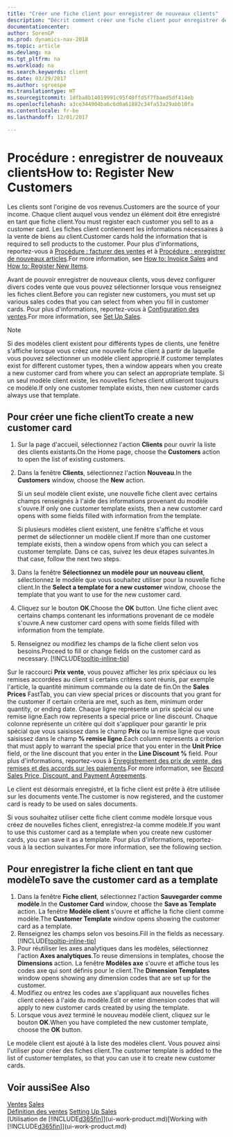 ```yaml
---
title: "Créer une fiche client pour enregistrer de nouveaux clients"
description: "Décrit comment créer une fiche client pour enregistrer des informations sur chaque nouveau client ou client auquel vous vendez."
documentationcenter: 
author: SorenGP
ms.prod: dynamics-nav-2018
ms.topic: article
ms.devlang: na
ms.tgt_pltfrm: na
ms.workload: na
ms.search.keywords: client
ms.date: 03/29/2017
ms.author: sgroespe
ms.translationtype: HT
ms.sourcegitcommit: 1dfba8b14019991c95f40ffd5f7fbaed5df414eb
ms.openlocfilehash: a3ce344904ba6c6d0a61882c34fa53a29abb10fa
ms.contentlocale: fr-be
ms.lasthandoff: 12/01/2017

---
```

# <a name="how-to-register-new-customers"></a><span data-ttu-id="a77ca-103">Procédure : enregistrer de nouveaux clients</span><span class="sxs-lookup"><span data-stu-id="a77ca-103">How to: Register New Customers</span></span>
<span data-ttu-id="a77ca-104">Les clients sont l'origine de vos revenus.</span><span class="sxs-lookup"><span data-stu-id="a77ca-104">Customers are the source of your income.</span></span> <span data-ttu-id="a77ca-105">Chaque client auquel vous vendez un élément doit être enregistré en tant que fiche client.</span><span class="sxs-lookup"><span data-stu-id="a77ca-105">You must register each customer you sell to as a customer card.</span></span> <span data-ttu-id="a77ca-106">Les fiches client contiennent les informations nécessaires à la vente de biens au client.</span><span class="sxs-lookup"><span data-stu-id="a77ca-106">Customer cards hold the information that is required to sell products to the customer.</span></span> <span data-ttu-id="a77ca-107">Pour plus d'informations, reportez-vous à [Procédure : facturer des ventes](sales-how-invoice-sales.md) et à [Procédure : enregistrer de nouveaux articles](inventory-how-register-new-items.md).</span><span class="sxs-lookup"><span data-stu-id="a77ca-107">For more information, see [How to: Invoice Sales](sales-how-invoice-sales.md) and [How to: Register New Items](inventory-how-register-new-items.md).</span></span>  

<span data-ttu-id="a77ca-108">Avant de pouvoir enregistrer de nouveaux clients, vous devez configurer divers codes vente que vous pouvez sélectionner lorsque vous renseignez les fiches client.</span><span class="sxs-lookup"><span data-stu-id="a77ca-108">Before you can register new customers, you must set up various sales codes that you can select from when you fill in customer cards.</span></span> <span data-ttu-id="a77ca-109">Pour plus d'informations, reportez-vous à [Configuration des ventes](sales-setup-sales.md).</span><span class="sxs-lookup"><span data-stu-id="a77ca-109">For more information, see [Set Up Sales](sales-setup-sales.md).</span></span>

> [!NOTE]  
>   <span data-ttu-id="a77ca-110">Si des modèles client existent pour différents types de clients, une fenêtre s'affiche lorsque vous créez une nouvelle fiche client à partir de laquelle vous pouvez sélectionner un modèle client approprié.</span><span class="sxs-lookup"><span data-stu-id="a77ca-110">If customer templates exist for different customer types, then a window appears when you create a new customer card from where you can select an appropriate template.</span></span> <span data-ttu-id="a77ca-111">Si un seul modèle client existe, les nouvelles fiches client utiliseront toujours ce modèle.</span><span class="sxs-lookup"><span data-stu-id="a77ca-111">If only one customer template exists, then new customer cards always use that template.</span></span>

## <a name="to-create-a-new-customer-card"></a><span data-ttu-id="a77ca-112">Pour créer une fiche client</span><span class="sxs-lookup"><span data-stu-id="a77ca-112">To create a new customer card</span></span>
1. <span data-ttu-id="a77ca-113">Sur la page d'accueil, sélectionnez l'action **Clients** pour ouvrir la liste des clients existants.</span><span class="sxs-lookup"><span data-stu-id="a77ca-113">On the Home page, choose the **Customers** action to open the list of existing customers.</span></span>  
2. <span data-ttu-id="a77ca-114">Dans la fenêtre **Clients**, sélectionnez l'action **Nouveau**.</span><span class="sxs-lookup"><span data-stu-id="a77ca-114">In the **Customers** window, choose the **New** action.</span></span>

    <span data-ttu-id="a77ca-115">Si un seul modèle client existe, une nouvelle fiche client avec certains champs renseignés à l'aide des informations provenant du modèle s'ouvre.</span><span class="sxs-lookup"><span data-stu-id="a77ca-115">If only one customer template exists, then a new customer card opens with some fields filled with information from the template.</span></span>

    <span data-ttu-id="a77ca-116">Si plusieurs modèles client existent, une fenêtre s'affiche et vous permet de sélectionner un modèle client.</span><span class="sxs-lookup"><span data-stu-id="a77ca-116">If more than one customer template exists, then a window opens from which you can select a customer template.</span></span> <span data-ttu-id="a77ca-117">Dans ce cas, suivez les deux étapes suivantes.</span><span class="sxs-lookup"><span data-stu-id="a77ca-117">In that case, follow the next two steps.</span></span>
3. <span data-ttu-id="a77ca-118">Dans la fenêtre **Sélectionnez un modèle pour un nouveau client**, sélectionnez le modèle que vous souhaitez utiliser pour la nouvelle fiche client.</span><span class="sxs-lookup"><span data-stu-id="a77ca-118">In the **Select a template for a new customer** window, choose the template that you want to use for the new customer card.</span></span>
4. <span data-ttu-id="a77ca-119">Cliquez sur le bouton **OK**.</span><span class="sxs-lookup"><span data-stu-id="a77ca-119">Choose the **OK** button.</span></span> <span data-ttu-id="a77ca-120">Une fiche client avec certains champs contenant les informations provenant de ce modèle s'ouvre.</span><span class="sxs-lookup"><span data-stu-id="a77ca-120">A new customer card opens with some fields filled with information from the template.</span></span>  
5. <span data-ttu-id="a77ca-121">Renseignez ou modifiez les champs de la fiche client selon vos besoins.</span><span class="sxs-lookup"><span data-stu-id="a77ca-121">Proceed to fill or change fields on the customer card as necessary.</span></span> [!INCLUDE[tooltip-inline-tip](includes/tooltip-inline-tip_md.md)]

<span data-ttu-id="a77ca-122">Sur le raccourci **Prix vente**, vous pouvez afficher les prix spéciaux ou les remises accordées au client si certains critères sont réunis, par exemple l'article, la quantité minimum commande ou la date de fin.</span><span class="sxs-lookup"><span data-stu-id="a77ca-122">On the **Sales Prices** FastTab, you can view special prices or discounts that you grant for the customer if certain criteria are met, such as item, minimum order quantity, or ending date.</span></span> <span data-ttu-id="a77ca-123">Chaque ligne représente un prix spécial ou une remise ligne.</span><span class="sxs-lookup"><span data-stu-id="a77ca-123">Each row represents a special price or line discount.</span></span> <span data-ttu-id="a77ca-124">Chaque colonne représente un critère qui doit s'appliquer pour garantir le prix spécial que vous saisissez dans le champ **Prix** ou la remise ligne que vous saisissez dans le champ **% remise ligne**.</span><span class="sxs-lookup"><span data-stu-id="a77ca-124">Each column represents a criterion that must apply to warrant the special price that you enter in the **Unit Price** field, or the line discount that you enter in the **Line Discount %** field.</span></span> <span data-ttu-id="a77ca-125">Pour plus d'informations, reportez-vous à [Enregistrement des prix de vente, des remises et des accords sur les paiements](sales-how-record-sales-price-discount-payment-agreements.md).</span><span class="sxs-lookup"><span data-stu-id="a77ca-125">For more information, see [Record Sales Price, Discount, and Payment Agreements](sales-how-record-sales-price-discount-payment-agreements.md).</span></span>

<span data-ttu-id="a77ca-126">Le client est désormais enregistré, et la fiche client est prête à être utilisée sur les documents vente.</span><span class="sxs-lookup"><span data-stu-id="a77ca-126">The customer is now registered, and the customer card is ready to be used on sales documents.</span></span>

<span data-ttu-id="a77ca-127">Si vous souhaitez utiliser cette fiche client comme modèle lorsque vous créez de nouvelles fiches client, enregistrez-la comme modèle.</span><span class="sxs-lookup"><span data-stu-id="a77ca-127">If you want to use this customer card as a template when you create new customer cards, you can save it as a template.</span></span> <span data-ttu-id="a77ca-128">Pour plus d'informations, reportez-vous à la section suivantes.</span><span class="sxs-lookup"><span data-stu-id="a77ca-128">For more information, see the following section.</span></span>

## <a name="to-save-the-customer-card-as-a-template"></a><span data-ttu-id="a77ca-129">Pour enregistrer la fiche client en tant que modèle</span><span class="sxs-lookup"><span data-stu-id="a77ca-129">To save the customer card as a template</span></span>
1. <span data-ttu-id="a77ca-130">Dans la fenêtre **Fiche client**, sélectionnez l'action **Sauvegarder comme modèle**.</span><span class="sxs-lookup"><span data-stu-id="a77ca-130">In the **Customer Card** window, choose the **Save as Template** action.</span></span> <span data-ttu-id="a77ca-131">La fenêtre **Modèle client** s'ouvre et affiche la fiche client comme modèle.</span><span class="sxs-lookup"><span data-stu-id="a77ca-131">The **Customer Template** window opens showing the customer card as a template.</span></span>
2. <span data-ttu-id="a77ca-132">Renseignez les champs selon vos besoins.</span><span class="sxs-lookup"><span data-stu-id="a77ca-132">Fill in the fields as necessary.</span></span> [!INCLUDE[tooltip-inline-tip](includes/tooltip-inline-tip_md.md)]
3. <span data-ttu-id="a77ca-133">Pour réutiliser les axes analytiques dans les modèles, sélectionnez l'action **Axes analytiques**.</span><span class="sxs-lookup"><span data-stu-id="a77ca-133">To reuse dimensions in templates, choose the **Dimensions** action.</span></span> <span data-ttu-id="a77ca-134">La fenêtre **Modèles axe** s'ouvre et affiche tous les codes axe qui sont définis pour le client.</span><span class="sxs-lookup"><span data-stu-id="a77ca-134">The **Dimension Templates** window opens showing any dimension codes that are set up for the customer.</span></span>
4. <span data-ttu-id="a77ca-135">Modifiez ou entrez les codes axe s'appliquant aux nouvelles fiches client créées à l'aide du modèle.</span><span class="sxs-lookup"><span data-stu-id="a77ca-135">Edit or enter dimension codes that will apply to new customer cards created by using the template.</span></span>  
5. <span data-ttu-id="a77ca-136">Lorsque vous avez terminé le nouveau modèle client, cliquez sur le bouton **OK**.</span><span class="sxs-lookup"><span data-stu-id="a77ca-136">When you have completed the new customer template, choose the **OK** button.</span></span>

<span data-ttu-id="a77ca-137">Le modèle client est ajouté à la liste des modèles client. Vous pouvez ainsi l'utiliser pour créer des fiches client.</span><span class="sxs-lookup"><span data-stu-id="a77ca-137">The customer template is added to the list of customer templates, so that you can use it to create new customer cards.</span></span>

## <a name="see-also"></a><span data-ttu-id="a77ca-138">Voir aussi</span><span class="sxs-lookup"><span data-stu-id="a77ca-138">See Also</span></span>
<span data-ttu-id="a77ca-139">[Ventes](sales-manage-sales.md)  </span><span class="sxs-lookup"><span data-stu-id="a77ca-139">[Sales](sales-manage-sales.md)  </span></span>  
<span data-ttu-id="a77ca-140">[Définition des ventes](sales-setup-sales.md)  </span><span class="sxs-lookup"><span data-stu-id="a77ca-140">[Setting Up Sales](sales-setup-sales.md)  </span></span>  
<span data-ttu-id="a77ca-141">[Utilisation de [!INCLUDE[d365fin](includes/d365fin_md.md)]](ui-work-product.md)</span><span class="sxs-lookup"><span data-stu-id="a77ca-141">[Working with [!INCLUDE[d365fin](includes/d365fin_md.md)]](ui-work-product.md)</span></span>

